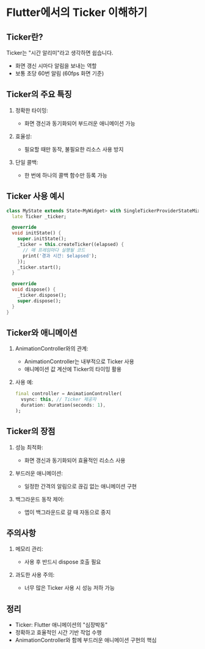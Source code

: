 # Flutter에서의 Ticker 이해하기

## Ticker란?

Ticker는 "시간 알리미"라고 생각하면 쉽습니다.

- 화면 갱신 시마다 알림을 보내는 역할
- 보통 초당 60번 알림 (60fps 화면 기준)

## Ticker의 주요 특징

1. 정확한 타이밍:
   - 화면 갱신과 동기화되어 부드러운 애니메이션 가능

2. 효율성:
   - 필요할 때만 동작, 불필요한 리소스 사용 방지

3. 단일 콜백:
   - 한 번에 하나의 콜백 함수만 등록 가능

## Ticker 사용 예시

```dart
class MyState extends State<MyWidget> with SingleTickerProviderStateMixin {
  late Ticker _ticker;

  @override
  void initState() {
    super.initState();
    _ticker = this.createTicker((elapsed) {
      // 매 프레임마다 실행될 코드
      print('경과 시간: $elapsed');
    });
    _ticker.start();
  }

  @override
  void dispose() {
    _ticker.dispose();
    super.dispose();
  }
}
```

## Ticker와 애니메이션

1. AnimationController와의 관계:
   - AnimationController는 내부적으로 Ticker 사용
   - 애니메이션 값 계산에 Ticker의 타이밍 활용

2. 사용 예:
   ```dart
   final controller = AnimationController(
     vsync: this, // Ticker 제공자
     duration: Duration(seconds: 1),
   );
   ```

## Ticker의 장점

1. 성능 최적화:
   - 화면 갱신과 동기화되어 효율적인 리소스 사용

2. 부드러운 애니메이션:
   - 일정한 간격의 알림으로 끊김 없는 애니메이션 구현

3. 백그라운드 동작 제어:
   - 앱이 백그라운드로 갈 때 자동으로 중지

## 주의사항

1. 메모리 관리:
   - 사용 후 반드시 dispose 호출 필요

2. 과도한 사용 주의:
   - 너무 많은 Ticker 사용 시 성능 저하 가능

## 정리

- Ticker: Flutter 애니메이션의 "심장박동"
- 정확하고 효율적인 시간 기반 작업 수행
- AnimationController와 함께 부드러운 애니메이션 구현의 핵심

